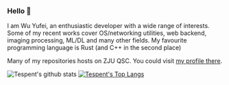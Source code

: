 ### Hello 👋

I am Wu Yufei, an enthusiastic developer with a wide range of interests. Some of my recent works cover OS/networking utilities, web backend, imaging processing, ML/DL and many other fields. My favourite programming language is Rust (and C++ in the second place)

Many of my repositories hosts on ZJU QSC. You could visit [my profile there](https://git.zjuqsc.com/WuYufei/).

![Tespent's github stats](https://github-readme-stats.vercel.app/api?username=Tespent)
[![Tespent's Top Langs](https://github-readme-stats.vercel.app/api/top-langs/?username=Tespent&layout=compact)](https://github.com/anuraghazra/github-readme-stats)

<!--
**tespent/tespent** is a ✨ _special_ ✨ repository because its `README.md` (this file) appears on your GitHub profile.

Here are some ideas to get you started:

- 🔭 I’m currently working on ...
- 🌱 I’m currently learning ...
- 👯 I’m looking to collaborate on ...
- 🤔 I’m looking for help with ...
- 💬 Ask me about ...
- 📫 How to reach me: ...
- 😄 Pronouns: ...
- ⚡ Fun fact: ...
-->
